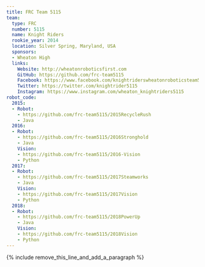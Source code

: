 ```yaml
---
title: FRC Team 5115
team:
  type: FRC
  number: 5115
  name: Knight Riders
  rookie_year: 2014
  location: Silver Spring, Maryland, USA
  sponsors:
  - Wheaton High
  links:
    Website: http://wheatonroboticsfirst.com
    GitHub: https://github.com/frc-team5115
    Facebook: https://www.facebook.com/knightriderswheatonroboticsteam5115
    Twitter: https://twitter.com/knightrider5115
    Instagram: https://www.instagram.com/wheaton_knightriders5115
robot_code:
  2015:
  - Robot:
    - https://github.com/frc-team5115/2015RecycleRush
    - Java
  2016:
  - Robot:
    - https://github.com/frc-team5115/2016Stronghold
    - Java
    Vision:
    - https://github.com/frc-team5115/2016-Vision
    - Python
  2017:
  - Robot:
    - https://github.com/frc-team5115/2017Steamworks
    - Java
    Vision:
    - https://github.com/frc-team5115/2017Vision
    - Python
  2018:
  - Robot:
    - https://github.com/frc-team5115/2018PowerUp
    - Java
    Vision:
    - https://github.com/frc-team5115/2018Vision
    - Python
---
```


{% include remove_this_line_and_add_a_paragraph %}